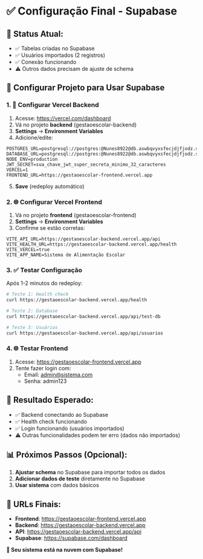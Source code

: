 # ✅ Configuração Final - Supabase

## 🎯 Status Atual:
- ✅ Tabelas criadas no Supabase
- ✅ Usuários importados (2 registros)
- ✅ Conexão funcionando
- ⚠️ Outros dados precisam de ajuste de schema

## 🔧 Configurar Projeto para Usar Supabase

### 1. 📝 Configurar Vercel Backend
1. Acesse: https://vercel.com/dashboard
2. Vá no projeto **backend** (gestaoescolar-backend)
3. **Settings** → **Environment Variables**
4. Adicione/edite:

```env
POSTGRES_URL=postgresql://postgres:@Nunes8922@db.aswbqvyxsfecjdjfjodz.supabase.co:5432/postgres
DATABASE_URL=postgresql://postgres:@Nunes8922@db.aswbqvyxsfecjdjfjodz.supabase.co:5432/postgres
NODE_ENV=production
JWT_SECRET=sua_chave_jwt_super_secreta_minimo_32_caracteres
VERCEL=1
FRONTEND_URL=https://gestaoescolar-frontend.vercel.app
```

5. **Save** (redeploy automático)

### 2. 🌐 Configurar Vercel Frontend
1. Vá no projeto **frontend** (gestaoescolar-frontend)
2. **Settings** → **Environment Variables**
3. Confirme se estão corretas:

```env
VITE_API_URL=https://gestaoescolar-backend.vercel.app/api
VITE_HEALTH_URL=https://gestaoescolar-backend.vercel.app/health
VITE_VERCEL=true
VITE_APP_NAME=Sistema de Alimentação Escolar
```

### 3. ✅ Testar Configuração

Após 1-2 minutos do redeploy:

```bash
# Teste 1: Health check
curl https://gestaoescolar-backend.vercel.app/health

# Teste 2: Database
curl https://gestaoescolar-backend.vercel.app/api/test-db

# Teste 3: Usuários
curl https://gestaoescolar-backend.vercel.app/api/usuarios
```

### 4. 🌐 Testar Frontend
1. Acesse: https://gestaoescolar-frontend.vercel.app
2. Tente fazer login com:
   - Email: admin@sistema.com
   - Senha: admin123

## 🎉 Resultado Esperado:
- ✅ Backend conectando ao Supabase
- ✅ Health check funcionando
- ✅ Login funcionando (usuários importados)
- ⚠️ Outras funcionalidades podem ter erro (dados não importados)

## 📊 Próximos Passos (Opcional):
1. **Ajustar schema** no Supabase para importar todos os dados
2. **Adicionar dados de teste** diretamente no Supabase
3. **Usar sistema** com dados básicos

## 🔗 URLs Finais:
- **Frontend**: https://gestaoescolar-frontend.vercel.app
- **Backend**: https://gestaoescolar-backend.vercel.app
- **API**: https://gestaoescolar-backend.vercel.app/api
- **Supabase**: https://supabase.com/dashboard

**🎊 Seu sistema está na nuvem com Supabase!**